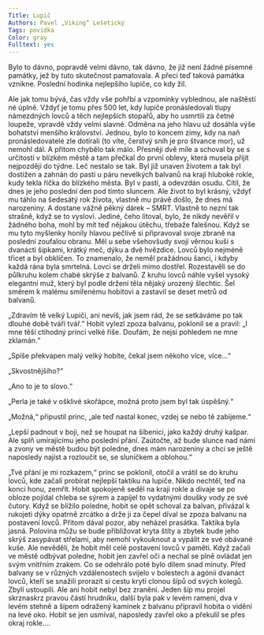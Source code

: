 ```yaml
---
Title: Lupič
Authors: Pavel „Viking“ Lešetický
Tags: povídka
Color: gray
Fulltext: yes
---
```

  
Bylo to dávno, popravdě velmi dávno, tak dávno, že již není žádné písemné památky, jež by tuto skutečnost pamatovala. A přeci teď taková památka 
vznikne. Poslední hodinka nejlepšího lupiče, co kdy žil. 

Ale jak tomu bývá, čas vždy vše pohřbí a vzpomínky vyblednou, ale naštěstí né úplně. Vždyť je tomu přes 500 let, kdy lupiče pronásledovali tlupy námezdných lovců a těch nejlepších stopařů, aby ho usmrtili za četné loupeže, vpravdě vždy velmi slavné. Odměna na jeho hlavu už dosáhla výše bohatství menšího království. Jednou, bylo to koncem zimy, kdy na naň pronásledovatelé zle dotírali (to víte, čerstvý sníh je pro štvance mor), už nemohl dál. A přitom chybělo tak málo. Přesněji dvě míle a schoval by se s určitostí v blízkém městě a tam přečkal do první oblevy, která musela přijít nejpozději do týdne. Leč nestalo se tak. Byl již unaven životem a tak byl dostižen a zahnán do pasti u páru nevelkých balvanů na kraji hluboké rokle, kudy tekla říčka do blízkého města. Byl v pasti, a odevzdán osudu. Cítil, že dnes je jeho poslední den pod tímto sluncem. Ale život to byl krásný, vždyť mu táhlo na šedesátý rok života, vlastně mu právě došlo, že dnes má narozeniny. A dostane vážně pěkný dárek – SMRT. Vlastně to nezní tak strašně, když se to vysloví. Jediné, čeho litoval, bylo, že nikdy nevěřil v žádného boha, mohl by mít teď nějakou útěchu, třebaže falešnou. Když se mu tyto myšlenky honily hlavou pečlivě si připravoval svoje zbraně na poslední zoufalou obranu. Měl u sebe všehovšudy svojí věrnou kuši s dvanácti šipkami, krátký meč, dýku a dvě hvězdice. Lovců bylo nejméně třicet a byl obklíčen. To znamenalo, že neměl pražádnou šanci, i kdyby každá rána byla smrtelná. Lovci se drželi mimo dostřel. Rozestavěli se do půlkruhu kolem chabé skrýše z balvanů. Z kruhu lovců náhle vyšel vysoký elegantní muž, který byl podle držení těla nějaký urozený šlechtic. Šel směrem k malému smířenému hobitovi a zastavil se deset metrů od balvanů. 

„Zdravím tě velký Lupiči, ani nevíš, jak jsem rád, že se setkáváme po tak dlouhé době tváří tvář.“ Hobit vylezl zpoza balvanu, poklonil se a pravil: „I mne těší ctihodný princi velké říše. Doufám, že nejsi pohledem ne mne zklamán.“ 

„Spíše překvapen malý velký hobite, čekal jsem někoho více, více…“ 

„Skvostnějšího?“ 

„Ano to je to slovo.“ 

„Perla je také v ošklivé skořápce, možná proto jsem byl tak úspěšný.“ 

„Možná,“ připustil princ, „ale teď nastal konec, vzdej se nebo tě zabijeme.“ 

„Lepší padnout v boji, než se houpat na šibenici, jako každý druhý kašpar. Ale splň umírajícímu jeho poslední přání. Zaútočte, až bude slunce nad námi a zvony ve městě budou být poledne, dnes mám narozeniny a chci se ještě naposledy najíst a rozloučit se, se sluníčkem a oblohou.“ 

„Tvé přání je mi rozkazem,“ princ se poklonil, otočil a vrátil se do kruhu lovců, kde začali probírat nejlepší taktiku na lupiče. Nikdo nechtěl, teď na konci honu, zemřít. Hobit spokojeně seděl na kraji rokle a dívaje se po obloze pojídal chleba se sýrem a zapíjel to vydatnými doušky vody ze své čutory. Když se blížilo poledne, hobit se opět schoval za balvan, přivázal k rukojeti dýky opatrně zrcátko a drže ji za čepel díval se zpoza balvanu na postavení lovců. Přitom dával pozor, aby neházel prasátka. Taktika byla jasná. Polovina můžu se bude přibližovat kryta štíty a zbytek bude jeho skrýš zasypávat střelami, aby nemohl vykouknout a vypálit ze své obávané kuše. Ale nevěděli, že hobit měl celé postavení lovců v paměti. Když začali ve městě odbývat poledne, hobit jen zavřel oči a nechal se plně ovládat jen svým vnitřním zrakem. Co se odehrálo poté bylo dílem snad minuty. Před balvany se v různých vzdálenostech svíjelo v bolestech a agónii dvanáct lovců, kteří se snažili prorazit si cestu krytí clonou šípů od svých kolegů. Zbylí ustoupili. Ale ani hobit nebyl bez zranění. Jeden šíp mu projel skrznaskrz pravou částí hrudníku, další byla pak v levém rameni, dva v levém stehně a šípem odražený kamínek z balvanu připravil hobita o vidění na levé oko. Hobit se jen usmíval, naposledy zavřel oko a překulil se přes okraj rokle…. 
